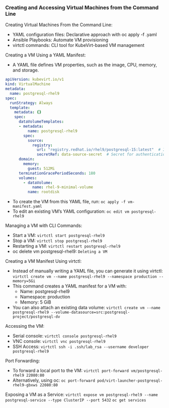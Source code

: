 ### Creating and Accessing Virtual Machines from the Command Line

Creating Virtual Machines From the Command Line:
- YAML configuration files: Declarative approach with oc apply -f <file>.yaml
- Ansible Playbooks: Automate VM provisioning
- virtctl commands: CLI tool for KubeVirt-based VM management

Creating a VM Using a YAML Manifest:
- A YAML file defines VM properties, such as the image, CPU, memory, and storage.
```yaml
apiVersion: kubevirt.io/v1
kind: VirtualMachine
metadata:
  name: postgresql-rhel9
spec:
  runStrategy: Always
  template:
    metadata: {}
    spec:
      dataVolumeTemplates:
      - metadata:
          name: postgresql-rhel9
        spec:
          source:
            registry:
              url: "registry.redhat.io/rhel9/postgresql-15:latest"  # Image location
              secretRef: data-source-secret  # Secret for authentication
      domain:
        memory:
          guest: 512Mi
      terminationGracePeriodSeconds: 180
      volumes:
        - dataVolume:
            name: rhel-9-minimal-volume
          name: rootdisk
```
- To create the VM from this YAML file, run: `oc apply -f vm-manifest.yaml`
- To edit an existing VM’s YAML configuration: `oc edit vm postgresql-rhel9`

Managing a VM with CLI Commands:
- Start a VM: `virtctl start postgresql-rhel9`
- Stop a VM: `virtctl stop postgresql-rhel9`
- Restarting a VM: `virtctl restart postgresql-rhel9`
- oc delete vm postgresql-rhel9: `Deleting a VM`

Creating a VM Manifest Using virtctl:
- Instead of manually writing a YAML file, you can generate it using virtctl:
`virtctl create vm --name postgresql-rhel9 --namespace production --memory=5Gi`
- This command creates a YAML manifest for a VM with:
  - Name: postgresql-rhel9
  - Namespace: production
  - Memory: 5 GiB
- You can also attach an existing data volume:
`virtctl create vm --name postgresql-rhel9 --volume-datasource=src:postgresql-project/postgresql-dv`

Accessing the VM:
- Serial console: `virtctl console postgresql-rhel9`
- VNC console: `virtctl vnc postgresql-rhel9`
- SSH Access: `virtctl ssh -i .ssh/lab_rsa --username developer postgresql-rhel9`

Port Forwarding:
- To forward a local port to the VM: `virtctl port-forward vm/postgresql-rhel9 22080:80`
- Alternatively, using oc: `oc port-forward pod/virt-launcher-postgresql-rhel9-gbxws 22080:80`

Exposing a VM as a Service:
`virtctl expose vm postgresql-rhel9 --name postgresql-service --type ClusterIP --port 5432`
`oc get services` 
